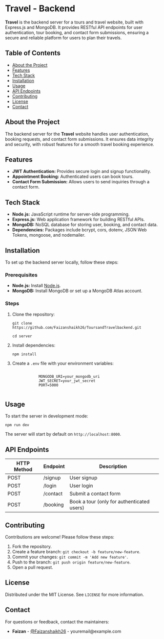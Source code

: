 <h1>Travel - Backend</h1>

<p><strong>Travel</strong> is the backend server for a tours and travel website, built with Express.js and MongoDB. It provides RESTful API endpoints for user authentication, tour booking, and contact form submissions, ensuring a secure and reliable platform for users to plan their travels.</p>

<h2>Table of Contents</h2>
<ul>
    <li><a href="#about-the-project">About the Project</a></li>
    <li><a href="#features">Features</a></li>
    <li><a href="#tech-stack">Tech Stack</a></li>
    <li><a href="#installation">Installation</a></li>
    <li><a href="#usage">Usage</a></li>
    <li><a href="#api-endpoints">API Endpoints</a></li>
    <li><a href="#contributing">Contributing</a></li>
    <li><a href="#license">License</a></li>
    <li><a href="#contact">Contact</a></li>
</ul>

<h2 id="about-the-project">About the Project</h2>
<p>The backend server for the <strong>Travel</strong> website handles user authentication, booking requests, and contact form submissions. It ensures data integrity and security, with robust features for a smooth travel booking experience.</p>

<h2 id="features">Features</h2>
<ul>
    <li><strong>JWT Authentication:</strong> Provides secure login and signup functionality.</li>
    <li><strong>Appointment Booking:</strong> Authenticated users can book tours.</li>
    <li><strong>Contact Form Submission:</strong> Allows users to send inquiries through a contact form.</li>
</ul>

<h2 id="tech-stack">Tech Stack</h2>
<ul>
    <li><strong>Node.js:</strong> JavaScript runtime for server-side programming.</li>
    <li><strong>Express.js:</strong> Web application framework for building RESTful APIs.</li>
    <li><strong>MongoDB:</strong> NoSQL database for storing user, booking, and contact data.</li>
    <li><strong>Dependencies:</strong> Packages include bcrypt, cors, dotenv, JSON Web Tokens, mongoose, and nodemailer.</li>
</ul>

<h2 id="installation">Installation</h2>
<p>To set up the backend server locally, follow these steps:</p>

<h3>Prerequisites</h3>
<ul>
    <li><strong>Node.js:</strong> Install <a href="https://nodejs.org/">Node.js</a>.</li>
    <li><strong>MongoDB:</strong> Install MongoDB or set up a MongoDB Atlas account.</li>
</ul>

<h3>Steps</h3>
<ol>
    <li>Clone the repository:
        <pre><code>git clone https://github.com/Faizanshaikh26/ToursandTravelbackend.git</code></pre>
        <pre><code>cd server</code></pre>
    </li>
    <li>Install dependencies:
        <pre><code>npm install</code></pre>
    </li>
    <li>Create a <code>.env</code> file with your environment variables:
        <pre><code>
            MONGODB_URI=your_mongodb_uri
            JWT_SECRET=your_jwt_secret
            PORT=5000
        </code></pre>
    </li>
</ol>

<h2 id="usage">Usage</h2>
<p>To start the server in development mode:</p>
<pre><code>npm run dev</code></pre>
<p>The server will start by default on <code>http://localhost:8000</code>.</p>

<h2 id="api-endpoints">API Endpoints</h2>
<table>
    <thead>
        <tr>
            <th>HTTP Method</th>
            <th>Endpoint</th>
            <th>Description</th>
        </tr>
    </thead>
    <tbody>
        <tr>
            <td>POST</td>
            <td>/signup</td>
            <td>User signup</td>
        </tr>
        <tr>
            <td>POST</td>
            <td>/login</td>
            <td>User login</td>
        </tr>
        <tr>
            <td>POST</td>
            <td>/contact</td>
            <td>Submit a contact form</td>
        </tr>
        <tr>
            <td>POST</td>
            <td>/booking</td>
            <td>Book a tour (only for authenticated users)</td>
        </tr>
    </tbody>
</table>

<h2 id="contributing">Contributing</h2>
<p>Contributions are welcome! Please follow these steps:</p>
<ol>
    <li>Fork the repository.</li>
    <li>Create a feature branch: <code>git checkout -b feature/new-feature</code>.</li>
    <li>Commit your changes: <code>git commit -m 'Add new feature'</code>.</li>
    <li>Push to the branch: <code>git push origin feature/new-feature</code>.</li>
    <li>Open a pull request.</li>
</ol>

<h2 id="license">License</h2>
<p>Distributed under the MIT License. See <code>LICENSE</code> for more information.</p>

<h2 id="contact">Contact</h2>
<p>For questions or feedback, contact the maintainers:</p>
<ul>
    <li><strong>Faizan</strong> - <a href="https://github.com/Faizanshaikh26">@Faizanshaikh26</a> - youremail@example.com</li>
</ul>
